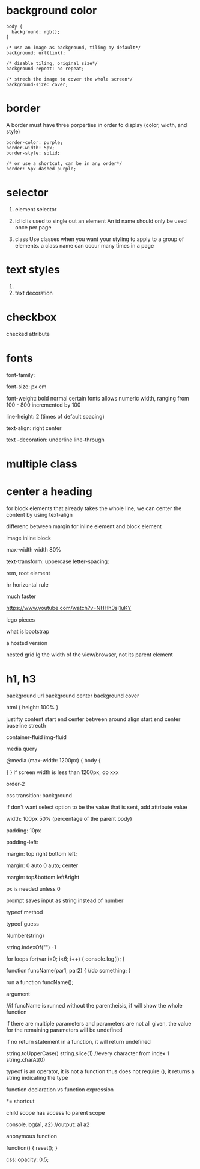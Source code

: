 # background color
```
body {
  background: rgb();
}

/* use an image as background, tiling by default*/
background: url(link);

/* disable tiling, original size*/
background-repeat: no-repeat;

/* strech the image to cover the whole screen*/
background-size: cover;
```
# border
A border must have three porperties in order to display (color, width, and style)
```
border-color: purple;
border-width: 5px;
border-style: solid;

/* or use a shortcut, can be in any order*/
border: 5px dashed purple;
```
# selector
1. element selector

2. id
id is used to single out an element
An id name should only be used once per page

3. class
Use classes when you want your styling to apply to a group of elements. 
a class name can occur many times in a page

# text styles
1. 
2. text decoration


# checkbox 
checked attribute


# fonts
font-family: 

font-size: px em

font-weight: bold normal certain fonts allows numeric width, ranging from 100 - 800 incremented by 100

line-height: 2 (times of default spacing)

text-align: right center

text -decoration: underline line-through


# multiple class


# center a heading
for block elements that already takes the whole line, we can center the content by using text-align

differenc between margin for inline element and block element

image inline block

max-width 
width 80%

text-transform: uppercase
letter-spacing: 

rem, root element

hr horizontal rule

much faster

https://www.youtube.com/watch?v=NHHh0sj1uKY

lego pieces

what is bootstrap

a hosted version 

nested grid
lg the width of the view/browser, not its parent element

# h1, h3


background url
background center
background cover 

html {
    height: 100%
}


justifty content start end center between around
align start end center baseline strecth 


container-fluid
img-fluid

media query 

@media (max-width: 1200px) {
  body {

  }
}
if screen width is less than 1200px, do xxx

order-2

css transition: background

if don't want select option to be the value that is sent, add attribute value 

width: 100px 50% (percentage of the parent body)

padding: 10px

padding-left:

margin: top right bottom left;

margin: 0 auto 0 auto; center

margin: top&bottom left&right

px is needed unless 0

prompt saves input as string instead of number

typeof method

typeof guess 

Number(string)

string.indexOf("")
-1

for loops 
for(var i=0; i<6; i++) {
    console.log(i);
}

function funcName(par1, par2) {
    //do something;
}

run a function
funcName();

argument

//if funcName is runned without the parentheisis, 
if will show the whole function

if there are multiple parameters and parameters are not all given, the value for the remaining parameters will be undefined

if no return statement in a function, it will return undefined

string.toUpperCase()
string.slice(1) //every character from index 1
string.charAt(0)

typeof is an operator, it is not a function thus does not require (), it returns a string indicating the type

function declaration vs function expression


*= shortcut

child scope has access to parent scope

console.log(a1, a2) //output: a1 a2

anonymous function 

function() {
  reset();
}

css: opacity: 0.5;